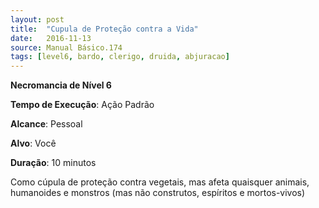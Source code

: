 ```yaml
---
layout: post
title:  "Cupula de Proteção contra a Vida"
date:   2016-11-13
source: Manual Básico.174
tags: [level6, bardo, clerigo, druida, abjuracao]
---
```


**Necromancia de Nível 6**

**Tempo de Execução**: Ação Padrão

**Alcance**: Pessoal

**Alvo**: Você

**Duração**: 10 minutos

Como cúpula de proteção contra vegetais, mas afeta quaisquer animais, humanoides e monstros (mas não construtos, espíritos e mortos-vivos)